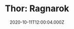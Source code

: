 ---
title: "Thor: Ragnarok"
year: 2017
date: 2020-10-11T12:00:04.000Z
permalink: /almanac/movies/2020-10-11-thor-ragnarok/index.html
link: https://letterboxd.com/rknightuk/film/thor-ragnarok/5/
rating: 3
---